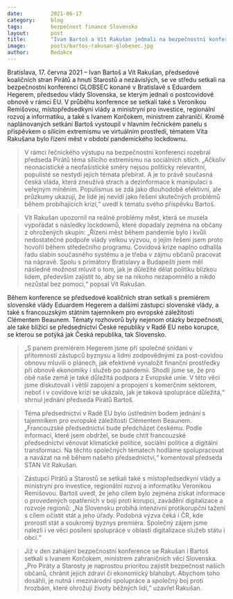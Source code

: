 ```yaml
---
date:         2021-06-17
category:     blog
tags:         bezpečnost finance Slovensko
layout:       post
title:        "Ivan Bartoš a Vít Rakušan jednali na bezpečnostní konferenci se slovenským premiérem Hegerem o postcovidové obnově ekonomiky, při vystoupení v panelu Bartoš varoval před sílícím extremismem"
image:        posts/bartos-rakusan-globesec.jpg
author:       Redakce
---
```



 

Bratislava, 17. června 2021 – Ivan Bartoš a Vít Rakušan, předsedové koaličních stran Pirátů a hnutí Starostů a nezávislých, se ve středu setkali na bezpečnostní konferenci GLOBSEC konané v Bratislavě s Eduardem Hegerem, předsedou vlády Slovenska, se kterým jednali o postcovidové obnově v rámci EU. V průběhu konference se setkali také s Veronikou Remišovou, místopředsedkyní vlády a ministryní pro investice, regionální rozvoj a informatiku, a také s Ivanem Korčokem, ministrem zahraničí. Kromě naplánovaných setkání Bartoš vystoupil v hlavním řečnickém panelu s příspěvkem o sílícím extremismu ve virtuálním prostředí, tématem Víta Rakušana bylo řízení měst v období pandemického lockdownu.

> V rámci řečnického výstupu na bezpečnostní konferenci rozebral předseda Pirátů téma sílícího extremismu na sociálních sítích. „Ačkoliv neonacistické a neofašistické směry nejsou politicky relevantní, populisté se nestydí jejich témata přebírat. A je to právě současná česká vláda, která zneužívá strach a dezinformace k manipulaci s veřejným míněním. Populismus se zdá jako dlouhodobě efektivní, ale průzkumy ukazují, že lidé jej nevidí jako řešení skutečných problémů během probíhajících krizí,“ uvedl k tématu svého příspěvku Bartoš.

> Vít Rakušan upozornil na reálné problémy měst, která se musela vypořádat s následky lockdownů, které dopadaly zejména na občany z ohrožených skupin: „Řízení měst během pandemie bylo i kvůli nedostatečné podpoře vlády velkou výzvou, o jejím řešení jsem proto hovořil během středečního programu. Covidová krize naplno odhalila řadu slabin současného systému a je třeba v zájmu občanů pracovat na nápravě. Spolu s primátory Bratislavy a Budapešti jsem měl následně možnost mluvit o tom, jak je důležité dělat politiku blízkou lidem, především zajistit to, aby se na nikoho nezapomnělo a nikdo nezůstal bez pomoci,“ popsal Vít Rakušan.

Během konference se předsedové koaličních stran setkali s premiérem slovenské vlády Eduardem Hegerem a dalšími zástupci slovenské vlády, a také s francouzským státním tajemníkem pro evropské záležitosti Clémentem Beaunem. Tématy rozhovorů byly nejenom otázky bezpečnosti, ale také blížící se předsednictví České republiky v Radě EU nebo korupce, se kterou se potýká jak Česká republika, tak Slovensko.

> „S panem premiérem Hegerem jsme při společné snídani v přítomnosti zástupců byznysu a lidmi zodpovědnými za post-covidou obnovu mluvili o plánech, jak efektivně vynaložit finanční prostředky při obnově ekonomiky i služeb po pandemii. Shodli jsme se, že pro obě naše země je také důležitá podpora z Evropské unie. V této věci jsme diskutovali i větší zapojení a propojení s komerčním sektorem, neboť i v covidove krizi se ukázalo, jak je taková spolupráce důležitá,“ shrnul jednání předseda Pirátů Bartoš.
 
> Téma předsednictví v Radě EU bylo ústředním bodem jednání s tajemníkem pro evropské záležitosti Clémentem Beaunem. „Francouzské předsednictví bude předcházet českému. Podle informací, které jsem obdržel, se bude chtít francouzské předsednictví věnovat klimatické politice, sociální politice a digitální transformaci. Na těchto společných tématech hodláme spolupracovat a navázat na ně během našeho předsednictví,“ komentoval předseda STAN Vít Rakušan.

> Zástupci Pirátů a Starostů se setkali také s místopředsedkyní vlády a ministryní pro investice, regionální rozvoj a informatiku Veronikou Remišovou. Bartoš uvedl, že jeho cílem bylo zejména získat informace o provedených opatřeních v boji proti korupci, zavádění digitalizace a rozvoje regionů: „Na Slovensku probíhá intenzivní protikorupční tažení s cílem očistit stát a jeho úřady. Podobná výzva čeká i ČR, kde prorostl stát a soukromý byznys premiéra. Společný zájem jsme nalezli i ve věci posílení spolupráce v oblasti digitalizace služeb státu i obcí.“

> Již v den zahájení bezpečnostní konference se Rakušan i Bartoš setkali s Ivanem Korčokem, ministrem zahraničních věcí Slovenska. „Pro Piráty a Starosty je naprostou prioritou zajistit bezpečnost našich občanů, chránit jejich zdraví či ekonomický blahobyt. Abychom toho dosáhli, je nutná i mezinárodní spolupráce a společný boj proti hrozbám, které ohrožují životy běžných lidí,“ uzavřel Rakušan.

